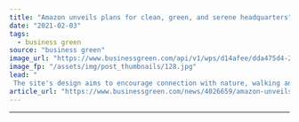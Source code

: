 ```yaml
---
title: "Amazon unveils plans for clean, green, and serene headquarters"
date: "2021-02-03"
tags: 
  - business green
source: "business green"
image_url: "https://www.businessgreen.com/api/v1/wps/d14afee/dda475d4-2e9a-4db7-9a86-a376c5cf6bc0/3/aerial-reduced-185x114.jpg"
image_fp: "/assets/img/post_thumbnails/128.jpg"
lead: "
 The site's design aims to encourage connection with nature, walking and cycling, and uses 100 per cent clean electricity to heat and cool buildings ..."
article_url: "https://www.businessgreen.com/news/4026659/amazon-unveils-plans-clean-green-serene-headquarters"
---
```


---
